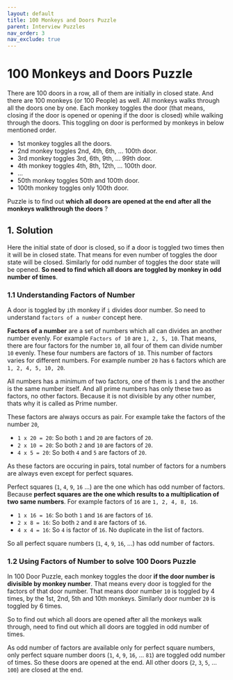 ```yaml
---
layout: default
title: 100 Monkeys and Doors Puzzle
parent: Interview Puzzles
nav_order: 3
nav_exclude: true
---
```


# 100 Monkeys and Doors Puzzle
There are 100 doors in a row, all of them are initially in closed state. And
there are 100 monkeys (or 100 People) as well. All monkeys walks through all
the doors one by one. Each monkey toggles the door (that means, closing if the
door is opened or opening if the door is closed) while walking through the
doors. This toggling on door is performed by monkeys in below mentioned order.
- 1st monkey toggles all the doors.
- 2nd monkey toggles 2nd, 4th, 6th, ... 100th door.
- 3rd monkey toggles 3rd, 6th, 9th, ... 99th door.
- 4th monkey toggles 4th, 8th, 12th, ... 100th door.
- ...
- 50th monkey toggles 50th and 100th door.
- 100th monkey toggles only 100th door.

Puzzle is to find out **which all doors are opened at the end after all the
monkeys walkthrough the doors** ?

## 1. Solution
Here the initial state of door is closed, so if a door is toggled two times then
it will be in closed state. That means for even number of toggles the door state
will be closed. Similarly for odd number of toggles the door state will be
opened. **So need to find which all doors are toggled by monkey in odd number of
times**.

### 1.1 Understanding Factors of Number
A door is toggled by `i`th monkey if `i` divides door number. So need to
understand `factors of a number` concept here.

**Factors of a number** are a set of numbers which all can divides an another
number evenly. For example `Factors of 10` are `1, 2, 5, 10`. That means, there
are four factors for the number `10`, all four of them can divide number `10`
evenly. These four numbers are factors of `10`. This number of factors varies
for different numbers. For example number `20` has `6` factors which are
`1, 2, 4, 5, 10, 20`.

All numbers has a minimum of two factors, one of them is `1` and the another is
the same number itself. And all prime numbers has only these two as factors, no
other factors. Because it is not divisible by any other number, thats why it
is called as Prime number.

These factors are always occurs as pair. For example take the factors of the
number `20`, 
- `1 x 20 = 20`: So both `1` and `20` are factors of `20`.
- `2 x 10 = 20`: So both `2` and `10` are factors of `20`.
- `4 x 5 = 20`: So both `4` and `5` are factors of `20`.

As these factors are occuring in pairs, total number of factors for a numbers
are always even except for perfect squares.

Perfect squares (`1`, `4`, `9`, `16` ...) are the one which has odd number of
factors. Because **perfect squares are the one which results to a multiplication
of two same numbers**. For example factors of `16` are `1, 2, 4, 8, 16`.
- `1 x 16 = 16`: So both `1` and `16` are factors of `16`.
- `2 x 8 = 16`: So both `2` and `8` are factors of `16`.
- `4 x 4 = 16`: So `4` is factor of `16`. No duplicate in the list of factors.

So all perfect square numbers (`1`, `4`, `9`, `16`, ...) has odd number of
factors.

### 1.2 Using Factors of Number to solve 100 Doors Puzzle
In 100 Door Puzzle, each monkey toggles the door **if the door number is
divisible by monkey number**. That means every door is toggled for the factors
of that door number. That means door number `10` is toggled by 4 times, by the
1st, 2nd, 5th and 10th monkeys. Similarly door number `20` is toggled by 6
times.

So to find out which all doors are opened after all the monkeys walk through,
need to find out which all doors are toggled in odd number of times.

As odd number of factors are available only for perfect square numbers, only
perfect square number doors (`1`, `4`, `9`, `16`, ... `81`) are toggled odd
number of times. So these doors are opened at the end. All other doors (`2`,
`3`, `5`, ... `100`) are closed at the end.



